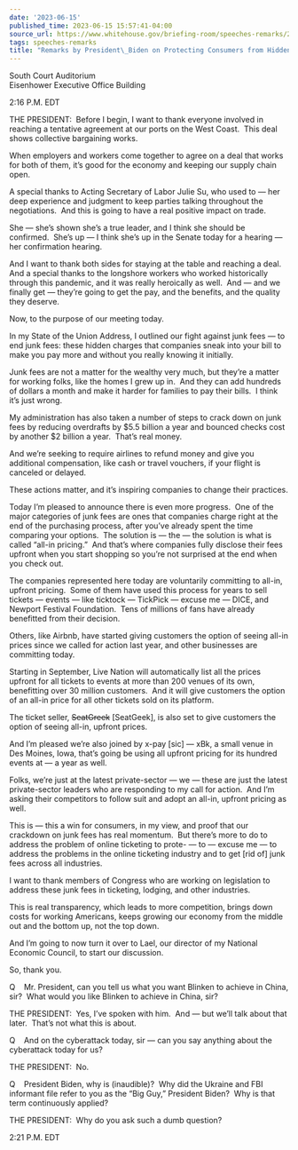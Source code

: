 ```yaml
---
date: '2023-06-15'
published_time: 2023-06-15 15:57:41-04:00
source_url: https://www.whitehouse.gov/briefing-room/speeches-remarks/2023/06/15/remarks-by-president-biden-on-protecting-consumers-from-hidden-junk-fees/
tags: speeches-remarks
title: "Remarks by President\_Biden on Protecting Consumers from Hidden Junk\_Fees"
---
```

 
South Court Auditorium  
Eisenhower Executive Office Building

2:16 P.M. EDT  
  
THE PRESIDENT:  Before I begin, I want to thank everyone involved in
reaching a tentative agreement at our ports on the West Coast.  This
deal shows collective bargaining works.  
  
When employers and workers come together to agree on a deal that works
for both of them, it’s good for the economy and keeping our supply chain
open.  
  
A special thanks to Acting Secretary of Labor Julie Su, who used to —
her deep experience and judgment to keep parties talking throughout the
negotiations.  And this is going to have a real positive impact on
trade.  
  
She — she’s shown she’s a true leader, and I think she should be
confirmed.  She’s up — I think she’s up in the Senate today for a
hearing — her confirmation hearing.  
  
And I want to thank both sides for staying at the table and reaching a
deal.  And a special thanks to the longshore workers who worked
historically through this pandemic, and it was really heroically as
well.  And — and we finally get — they’re going to get the pay, and the
benefits, and the quality they deserve.  
  
Now, to the purpose of our meeting today.  
  
In my State of the Union Address, I outlined our fight against junk fees
— to end junk fees: these hidden charges that companies sneak into your
bill to make you pay more and without you really knowing it
initially.   
  
Junk fees are not a matter for the wealthy very much, but they’re a
matter for working folks, like the homes I grew up in.  And they can add
hundreds of dollars a month and make it harder for families to pay their
bills.  I think it’s just wrong.  
  
My administration has also taken a number of steps to crack down on junk
fees by reducing overdrafts by $5.5 billion a year and bounced checks
cost by another $2 billion a year.  That’s real money.  
  
And we’re seeking to require airlines to refund money and give you
additional compensation, like cash or travel vouchers, if your flight is
canceled or delayed.  
  
These actions matter, and it’s inspiring companies to change their
practices.  
  
Today I’m pleased to announce there is even more progress.  One of the
major categories of junk fees are ones that companies charge right at
the end of the purchasing process, after you’ve already spent the time
comparing your options.  The solution is — the — the solution is what is
called “all-in pricing.”  And that’s where companies fully disclose
their fees upfront when you start shopping so you’re not surprised at
the end when you check out.  
  
The companies represented here today are voluntarily committing to
all-in, upfront pricing.  Some of them have used this process for years
to sell tickets — events — like ticktock — TickPick — excuse me — DICE,
and Newport Festival Foundation.  Tens of millions of fans have already
benefitted from their decision.  
  
Others, like Airbnb, have started giving customers the option of seeing
all-in prices since we called for action last year, and other businesses
are committing today.  
  
Starting in September, Live Nation will automatically list all the
prices upfront for all tickets to events at more than 200 venues of its
own, benefitting over 30 million customers.  And it will give customers
the option of an all-in price for all other tickets sold on its
platform.  
  
The ticket seller, <s>SeatGreek</s> \[SeatGeek\], is also set to give
customers the option of seeing all-in, upfront prices.  
  
And I’m pleased we’re also joined by x-pay \[sic\] — xBk, a small venue
in Des Moines, Iowa, that’s going be using all upfront pricing for its
hundred events at — a year as well.  
  
Folks, we’re just at the latest private-sector — we — these are just the
latest private-sector leaders who are responding to my call for action. 
And I’m asking their competitors to follow suit and adopt an all-in,
upfront pricing as well.   
  
This is — this a win for consumers, in my view, and proof that our
crackdown on junk fees has real momentum.  But there’s more to do to
address the problem of online ticketing to prote- — to — excuse me — to
address the problems in the online ticketing industry and to get \[rid
of\] junk fees across all industries.  
  
I want to thank members of Congress who are working on legislation to
address these junk fees in ticketing, lodging, and other industries.  
  
This is real transparency, which leads to more competition, brings down
costs for working Americans, keeps growing our economy from the middle
out and the bottom up, not the top down.  
  
And I’m going to now turn it over to Lael, our director of my National
Economic Council, to start our discussion.  
  
So, thank you.   
  
Q    Mr. President, can you tell us what you want Blinken to achieve in
China, sir?  What would you like Blinken to achieve in China, sir?  
  
THE PRESIDENT:  Yes, I’ve spoken with him.  And — but we’ll talk about
that later.  That’s not what this is about.   
  
Q    And on the cyberattack today, sir — can you say anything about the
cyberattack today for us?  
  
THE PRESIDENT:  No.  
  
Q    President Biden, why is (inaudible)?  Why did the Ukraine and FBI
informant file refer to you as the “Big Guy,” President Biden?  Why is
that term continuously applied?  
  
THE PRESIDENT:  Why do you ask such a dumb question?   
  
2:21 P.M. EDT
